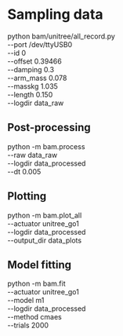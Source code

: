 # Sampling data 

python bam/unitree/all_record.py \
	--port /dev/ttyUSB0 \
	--id 0 \
	--offset 0.39466 \
	--damping 0.3 \
	--arm_mass 0.078 \
	--masskg 1.035 \
	--length 0.150 \
	--logdir data_raw

## Post-processing

python -m bam.process \
	--raw data_raw \
	--logdir data_processed \
	--dt 0.005

## Plotting

python -m bam.plot_all \
	--actuator unitree_go1 \
	--logdir data_processed \
	--output_dir data_plots

## Model fitting

python -m bam.fit \
	--actuator unitree_go1 \
	--model m1 \
	--logdir data_processed \
	--method cmaes \
	--trials 2000